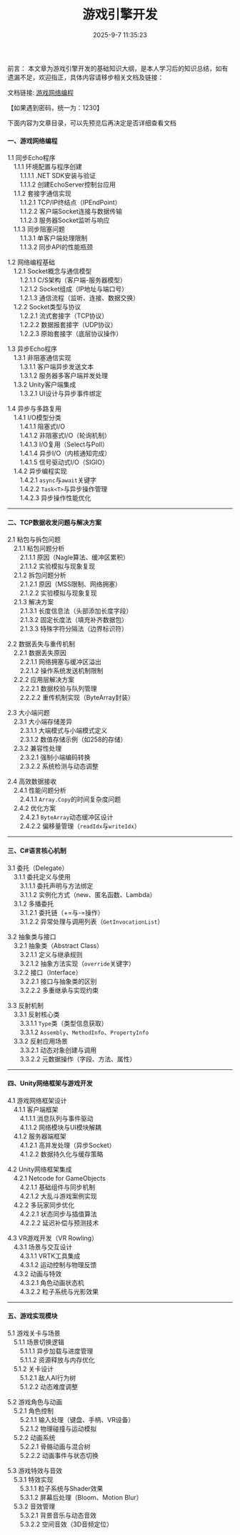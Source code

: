 ﻿---
title: 游戏引擎开发
date: 2025-9-7 11:35:23
tags: 
    - C#
    - Unity
    - 游戏开发
categories: 
    - 计算机
    - 游戏开发
    - unity
---

前言：
本文章为游戏引擎开发的基础知识大纲，是本人学习后的知识总结，如有遗漏不足，欢迎指正，具体内容请移步相关文档及链接：

文档链接: [游戏网络编程](https://www.mubu.com/doc/2FLf9VC-W9L)

【如果遇到密码，统一为：1230】


下面内容为文章目录，可以先预览后再决定是否详细查看文档



#### **一、游戏网络编程**  
1.1 同步Echo程序  
　1.1.1 环境配置与程序创建  
　　1.1.1.1 .NET SDK安装与验证  
　　1.1.1.2 创建EchoServer控制台应用  
　1.1.2 套接字通信实现  
　　1.1.2.1 TCP/IP终结点（IPEndPoint）  
　　1.1.2.2 客户端Socket连接与数据传输  
　　1.1.2.3 服务器Socket监听与响应  
　1.1.3 同步阻塞问题  
　　1.1.3.1 单客户端处理限制  
　　1.1.3.2 同步API的性能瓶颈  

1.2 网络编程基础  
　1.2.1 Socket概念与通信模型  
　　1.2.1.1 C/S架构（客户端-服务器模型）  
　　1.2.1.2 Socket组成（IP地址与端口号）  
　　1.2.1.3 通信流程（监听、连接、数据交换）  
　1.2.2 Socket类型与协议  
　　1.2.2.1 流式套接字（TCP协议）  
　　1.2.2.2 数据报套接字（UDP协议）  
　　1.2.2.3 原始套接字（底层协议操作）  

1.3 异步Echo程序  
　1.3.1 非阻塞通信实现  
　　1.3.1.1 客户端异步发送文本  
　　1.3.1.2 服务器多客户端并发处理  
　1.3.2 Unity客户端集成  
　　1.3.2.1 UI设计与异步事件绑定  

1.4 异步与多路复用  
　1.4.1 I/O模型分类  
　　1.4.1.1 阻塞式I/O  
　　1.4.1.2 非阻塞式I/O（轮询机制）  
　　1.4.1.3 I/O复用（Select与Poll）  
　　1.4.1.4 异步I/O（内核通知完成）  
　　1.4.1.5 信号驱动式I/O（SIGIO）  
　1.4.2 异步编程实现  
　　1.4.2.1 `async`与`await`关键字  
　　1.4.2.2 `Task<T>`与异步操作管理  
　　1.4.2.3 异步操作性能优化  

---

#### **二、TCP数据收发问题与解决方案**  
2.1 粘包与拆包问题  
　2.1.1 粘包问题分析  
　　2.1.1.1 原因（Nagle算法、缓冲区累积）  
　　2.1.1.2 实验模拟与现象复现  
　2.1.2 拆包问题分析  
　　2.1.2.1 原因（MSS限制、网络拥塞）  
　　2.1.2.2 实验模拟与现象复现  
　2.1.3 解决方案  
　　2.1.3.1 长度信息法（头部添加长度字段）  
　　2.1.3.2 固定长度法（填充补齐数据包）  
　　2.1.3.3 特殊字符分隔法（边界标识符）  

2.2 数据丢失与重传机制  
　2.2.1 数据丢失原因  
　　2.2.1.1 网络拥塞与缓冲区溢出  
　　2.2.1.2 操作系统发送机制限制  
　2.2.2 应用层解决方案  
　　2.2.2.1 数据校验与队列管理  
　　2.2.2.2 重传机制实现（ByteArray封装）  

2.3 大小端问题  
　2.3.1 大小端存储差异  
　　2.3.1.1 大端模式与小端模式定义  
　　2.3.1.2 数值存储示例（如258的存储）  
　2.3.2 兼容性处理  
　　2.3.2.1 强制小端编码转换  
　　2.3.2.2 系统检测与动态调整  

2.4 高效数据接收  
　2.4.1 性能问题分析  
　　2.4.1.1 `Array.Copy`的时间复杂度问题  
　2.4.2 优化方案  
　　2.4.2.1 `ByteArray`动态缓冲区设计  
　　2.4.2.2 偏移量管理（`readIdx`与`writeIdx`）  

---

#### **三、C#语言核心机制**  
3.1 委托（Delegate）  
　3.1.1 委托定义与使用  
　　3.1.1.1 委托声明与方法绑定  
　　3.1.1.2 实例化方式（new、匿名函数、Lambda）  
　3.1.2 多播委托  
　　3.1.2.1 委托链（+=与-=操作）  
　　3.1.2.2 异常处理与调用列表（`GetInvocationList`）  

3.2 抽象类与接口  
　3.2.1 抽象类（Abstract Class）  
　　3.2.1.1 定义与继承规则  
　　3.2.1.2 抽象方法实现（`override`关键字）  
　3.2.2 接口（Interface）  
　　3.2.2.1 接口与抽象类的区别  
　　3.2.2.2 多重继承与实现约束  

3.3 反射机制  
　3.3.1 反射核心类  
　　3.3.1.1 `Type`类（类型信息获取）  
　　3.3.1.2 `Assembly`、`MethodInfo`、`PropertyInfo`  
　3.3.2 反射应用场景  
　　3.3.2.1 动态对象创建与调用  
　　3.3.2.2 元数据操作（字段、方法、属性）  

---

#### **四、Unity网络框架与游戏开发**  
4.1 游戏网络框架设计  
　4.1.1 客户端框架  
　　4.1.1.1 消息队列与事件驱动  
　　4.1.1.2 网络模块与UI模块解耦  
　4.1.2 服务器端框架  
　　4.1.2.1 高并发处理（异步Socket）  
　　4.1.2.2 数据持久化与缓存策略  

4.2 Unity网络框架集成  
　4.2.1 Netcode for GameObjects  
　　4.2.1.1 基础组件与同步机制  
　　4.2.1.2 大乱斗游戏案例实现  
　4.2.2 多玩家同步优化  
　　4.2.2.1 状态同步与插值算法  
　　4.2.2.2 延迟补偿与预测技术  

4.3 VR游戏开发（VR Rowling）  
　4.3.1 场景与交互设计  
　　4.3.1.1 VRTK工具集成  
　　4.3.1.2 运动控制与物理反馈  
　4.3.2 动画与特效  
　　4.3.2.1 角色动画状态机  
　　4.3.2.2 粒子系统与光影效果  

---

#### **五、游戏实现模块**  
5.1 游戏关卡与场景  
　5.1.1 场景切换逻辑  
　　5.1.1.1 异步加载与进度管理  
　　5.1.1.2 资源释放与内存优化  
　5.1.2 关卡设计  
　　5.1.2.1 敌人AI行为树  
　　5.1.2.2 动态难度调整  

5.2 游戏角色与动画  
　5.2.1 角色控制  
　　5.2.1.1 输入处理（键盘、手柄、VR设备）  
　　5.2.1.2 物理碰撞与运动模拟  
　5.2.2 动画系统  
　　5.2.2.1 骨骼动画与混合树  
　　5.2.2.2 动画事件与状态切换  

5.3 游戏特效与音效  
　5.3.1 特效实现  
　　5.3.1.1 粒子系统与Shader效果  
　　5.3.1.2 屏幕后处理（Bloom、Motion Blur）  
　5.3.2 音效管理  
　　5.3.2.1 背景音乐与动态音效  
　　5.3.2.2 空间音效（3D音频定位）  

